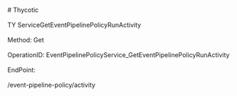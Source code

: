 <br>#     Thycotic</br>
<br>TY ServiceGetEventPipelinePolicyRunActivity</br>
<br>Method: Get</br>
<br>OperationID: EventPipelinePolicyService_GetEventPipelinePolicyRunActivity</br>
<br>EndPoint:</br>
<br>/event-pipeline-policy/activity</br>
